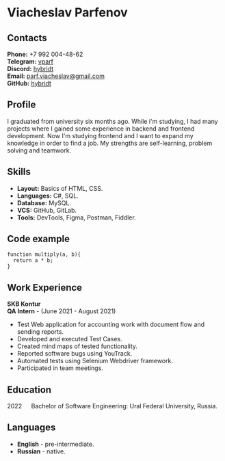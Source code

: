 # Viacheslav Parfenov
## Contacts
**Phone:** +7 992 004-48-62\
**Telegram:** [vparf](https://t.me/vparf)\
**Discord:** [hybridt](https://discord.com/users/426718179302309909)\
**Email:** [parf.viacheslav@gmail.com](mailto:parf.viacheslav@gmail.com)\
**GitHub:** [hybridt](https://github.com/hybridt)

## Profile
I graduated from university six months ago. While i'm studying, I had many projects where I gained some experience in backend and frontend development. Now I'm studying frontend and I want to expand my knowledge in order to find a job. My strengths are self-learning, problem solving and teamwork.

## Skills
- **Layout:** Basics of HTML, CSS.
- **Languages:** C#, SQL.
- **Database:** MySQL.
- **VCS:** GitHub, GitLab.
- **Tools:** DevTools, Figma, Postman, Fiddler.

## Code example
```
function multiply(a, b){
  return a * b;
}
```

## Work Experience
**SKB Kontur**\
**QA Intern** - (June 2021 - August 2021)
- Test Web application for accounting work with document flow and sending reports.
- Developed and executed Test Cases.
- Created mind maps of tested functionality.
- Reported software bugs using YouTrack.
- Automated tests using Selenium Webdriver framework.
- Participated in team meetings.

## Education
2022 &emsp; Bachelor of Software Engineering: Ural Federal University, Russia.

## Languages
- **English** - pre-intermediate.
- **Russian** - native.